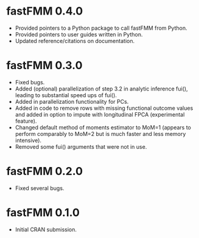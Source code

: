 # fastFMM 0.4.0

* Provided pointers to a Python package to call fastFMM from Python.
* Provided pointers to user guides written in Python.
* Updated reference/citations on documentation.

# fastFMM 0.3.0

* Fixed bugs.
* Added (optional) parallelization of step 3.2 in analytic inference fui(), leading to substantial speed ups of fui().
* Added in parallelization functionality for PCs.
* Added in code to remove rows with missing functional outcome values and added in option to impute with longitudinal FPCA (experimental feature).
* Changed default method of moments estimator to MoM=1 (appears to perform comparably to MoM=2 but is much faster and less memory intensive).
* Removed some fui() arguments that were not in use.
  
# fastFMM 0.2.0

* Fixed several bugs.

# fastFMM 0.1.0

* Initial CRAN submission.
